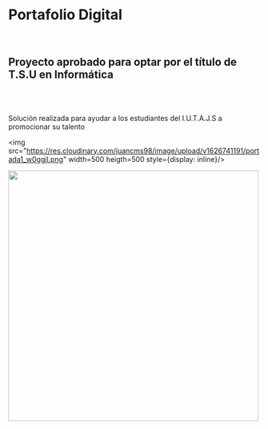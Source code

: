  <h1>Portafolio Digital</h1>
 <br>

<h2>Proyecto aprobado para optar por el título de T.S.U en Informática</h2>
<br>
<br>
<p>Solución realizada para ayudar a los estudiantes del I.U.T.A.J.S a promocionar su talento</p>

<img src="https://res.cloudinary.com/juancms98/image/upload/v1626741191/portada1_w0ggjl.png" width=500 heigth=500 style={display: inline}/>

<img src="https://res.cloudinary.com/juancms98/image/upload/v1626741207/inicio2_bv1nqq.png" width=500 heigth=500 />
